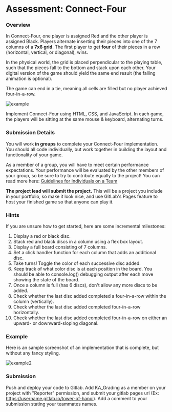 # Assessment: Connect-Four #

### Overview ###

In Connect-Four, one player is assigned Red and the other player is assigned Black. Players alternate inserting their pieces into one of the 7 columns of a **7x6 grid**. The first player to get **four** of their pieces in a row (horizontal, vertical, or diagonal), wins.

In the physical world, the grid is placed perpendicular to the playing table, such that the pieces fall to the bottom and stack upon each other. Your digital version of the game should yield the same end result (the falling animation is optional).

The game can end in a tie, meaning all cells are filled but no player achieved four-in-a-row.

![example](http://mathworld.wolfram.com/images/gifs/connect4.gif)

Implement Connect-Four using HTML, CSS, and JavaScript. In each game, the players will be sitting at the same mouse & keyboard, alternating turns.

### Submission Details ###

You will work **in groups** to complete your Connect-Four implementation. You should all code individually, but work together in building the layout and functionality of your game.

As a member of a group, you will have to meet certain performance expectations. Your performance will be evaluated by the other members of your group, so be sure to try to contribute equally to the project! You can read more here: [Guidelines for Individuals on a Team](https://docs.google.com/document/d/1SmfHAwjDHVRmcXyoF1LsWU5OpOC6ok5L-1sKakPQJjM/edit)

**The project lead will submit the project.** This will be a project you include in your portfolio, so make it look nice, and use GitLab's Pages feature to host your finished game so that anyone can play it.

### Hints ###

If you are unsure how to get started, here are some incremental milestones:

1. Display a red or black disc.
2. Stack red and black discs in a column using a flex box layout.
3. Display a full board consisting of 7 columns.
4. Set a click handler function for each column that adds an additional disc.
5. Take turns! Toggle the color of each successive disc added.
6. Keep track of what color disc is at each position in the board. You should be able to console.log() debugging output after each move showing the state of the board.
7. Once a column is full (has 6 discs), don't allow any more discs to be added.
8. Check whether the last disc added completed a four-in-a-row within the column (vertically).
9. Check whether the last disc added completed four-in-a-row horizontally.
10. Check whether the last disc added completed four-in-a-row on either an upward- or downward-sloping diagonal.

### Example ###

Here is an sample screenshot of an implementation that is complete, but without any fancy styling.

![example2](https://i.snag.gy/15lyOr.jpg)

### Submission ###

Push and deploy your code to Gitlab. Add KA_Grading as a member on your project with "Reporter" permission, and submit your gitlab pages url (Ex: https://username.gitlab.io/tower-of-hanoi). Add a comment to your submission stating your teammates names.